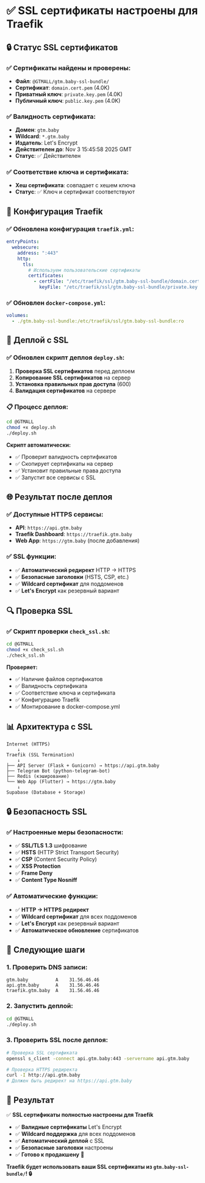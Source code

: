 # ✅ SSL сертификаты настроены для Traefik

## 🔒 Статус SSL сертификатов

### ✅ Сертификаты найдены и проверены:
- **Файл**: `@GTMALL/gtm.baby-ssl-bundle/`
- **Сертификат**: `domain.cert.pem` (4.0K)
- **Приватный ключ**: `private.key.pem` (4.0K)
- **Публичный ключ**: `public.key.pem` (4.0K)

### ✅ Валидность сертификата:
- **Домен**: `gtm.baby`
- **Wildcard**: `*.gtm.baby`
- **Издатель**: Let's Encrypt
- **Действителен до**: Nov 3 15:45:58 2025 GMT
- **Статус**: ✅ Действителен

### ✅ Соответствие ключа и сертификата:
- **Хеш сертификата**: совпадает с хешем ключа
- **Статус**: ✅ Ключ и сертификат соответствуют

## 🔧 Конфигурация Traefik

### ✅ Обновлена конфигурация `traefik.yml`:
```yaml
entryPoints:
  websecure:
    address: ":443"
    http:
      tls:
        # Используем пользовательские сертификаты
        certificates:
          - certFile: "/etc/traefik/ssl/gtm.baby-ssl-bundle/domain.cert.pem"
            keyFile: "/etc/traefik/ssl/gtm.baby-ssl-bundle/private.key.pem"
```

### ✅ Обновлен `docker-compose.yml`:
```yaml
volumes:
  - ./gtm.baby-ssl-bundle:/etc/traefik/ssl/gtm.baby-ssl-bundle:ro
```

## 🚀 Деплой с SSL

### ✅ Обновлен скрипт деплоя `deploy.sh`:
1. **Проверка SSL сертификатов** перед деплоем
2. **Копирование SSL сертификатов** на сервер
3. **Установка правильных прав доступа** (600)
4. **Валидация сертификатов** на сервере

### 📋 Процесс деплоя:
```bash
cd @GTMALL
chmod +x deploy.sh
./deploy.sh
```

**Скрипт автоматически:**
- ✅ Проверит валидность сертификатов
- ✅ Скопирует сертификаты на сервер
- ✅ Установит правильные права доступа
- ✅ Запустит все сервисы с SSL

## 🌐 Результат после деплоя

### ✅ Доступные HTTPS сервисы:
- **API**: `https://api.gtm.baby`
- **Traefik Dashboard**: `https://traefik.gtm.baby`
- **Web App**: `https://gtm.baby` (после добавления)

### ✅ SSL функции:
- ✅ **Автоматический редирект** HTTP → HTTPS
- ✅ **Безопасные заголовки** (HSTS, CSP, etc.)
- ✅ **Wildcard сертификат** для поддоменов
- ✅ **Let's Encrypt** как резервный вариант

## 🔍 Проверка SSL

### ✅ Скрипт проверки `check_ssl.sh`:
```bash
cd @GTMALL
chmod +x check_ssl.sh
./check_ssl.sh
```

**Проверяет:**
- ✅ Наличие файлов сертификатов
- ✅ Валидность сертификата
- ✅ Соответствие ключа и сертификата
- ✅ Конфигурацию Traefik
- ✅ Монтирование в docker-compose.yml

## 📊 Архитектура с SSL

```
Internet (HTTPS)
    ↓
Traefik (SSL Termination)
    ↓
├── API Server (Flask + Gunicorn) → https://api.gtm.baby
├── Telegram Bot (python-telegram-bot)
├── Redis (кэширование)
└── Web App (Flutter) → https://gtm.baby
    ↓
Supabase (Database + Storage)
```

## 🔒 Безопасность SSL

### ✅ Настроенные меры безопасности:
- ✅ **SSL/TLS 1.3** шифрование
- ✅ **HSTS** (HTTP Strict Transport Security)
- ✅ **CSP** (Content Security Policy)
- ✅ **XSS Protection**
- ✅ **Frame Deny**
- ✅ **Content Type Nosniff**

### ✅ Автоматические функции:
- ✅ **HTTP → HTTPS редирект**
- ✅ **Wildcard сертификат** для всех поддоменов
- ✅ **Let's Encrypt** как резервный вариант
- ✅ **Автоматическое обновление** сертификатов

## 📝 Следующие шаги

### 1. Проверить DNS записи:
```
gtm.baby          A    31.56.46.46
api.gtm.baby      A    31.56.46.46
traefik.gtm.baby  A    31.56.46.46
```

### 2. Запустить деплой:
```bash
cd @GTMALL
./deploy.sh
```

### 3. Проверить SSL после деплоя:
```bash
# Проверка SSL сертификата
openssl s_client -connect api.gtm.baby:443 -servername api.gtm.baby

# Проверка HTTPS редиректа
curl -I http://api.gtm.baby
# Должен быть редирект на https://api.gtm.baby
```

## 🎯 Результат

✅ **SSL сертификаты полностью настроены для Traefik**

- ✅ **Валидные сертификаты** Let's Encrypt
- ✅ **Wildcard поддержка** для всех поддоменов
- ✅ **Автоматический деплой** с SSL
- ✅ **Безопасные заголовки** настроены
- ✅ **Готово к продакшену** 🚀

**Traefik будет использовать ваши SSL сертификаты из `gtm.baby-ssl-bundle/`! 🔒** 